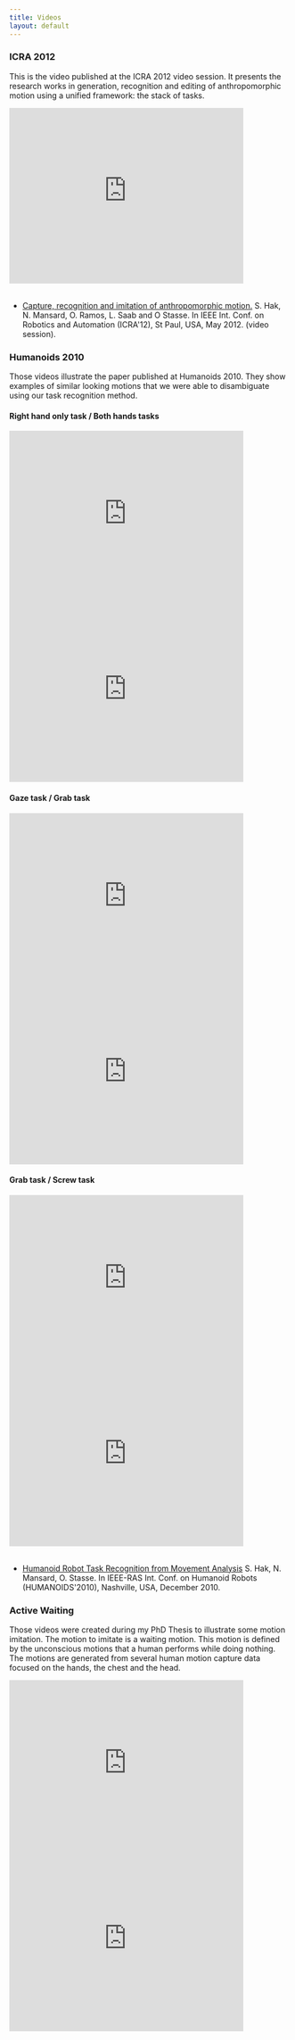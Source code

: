 ```yaml
---
title: Videos
layout: default
---
```


### ICRA 2012<a name="icra2012"></a>
This is the video published at the ICRA 2012 video session. It presents the research works in
generation, recognition and editing of anthropomorphic motion using a unified framework: the stack of tasks.

<div class="row" markdown="1">
 <div class="col-md-6" markdown="1">
<iframe width="420" height="315" src="https://www.youtube.com/embed/sDpeO4PntR8" frameborder="0" allowfullscreen></iframe> 
 </div>
</div>
<br>

 - <a href="https://hal.archives-ouvertes.fr/hal-00706661">Capture, recognition and imitation of anthropomorphic motion.</a> S. Hak, N. Mansard, O. Ramos, L. Saab and O Stasse. In IEEE Int. Conf. on Robotics and Automation (ICRA'12), St Paul, USA, May 2012. (video session).

### Humanoids 2010<a name="humanoids2012"></a>
Those videos illustrate the paper published at Humanoids 2010. They show examples of similar looking motions
that we were able to disambiguate using our task recognition method.

#### Right hand only task / Both hands tasks

<div class="row" markdown="1">
 <div class="col-md-6" markdown="1">
 <iframe width="420" height="315" src="https://www.youtube.com/embed/9GqdhqHPKBM" frameborder="0" allowfullscreen></iframe>
 </div>
 <div class="col-md-6" markdown="1">
 <iframe width="420" height="315" src="https://www.youtube.com/embed/mCoNfoKL1Nk" frameborder="0" allowfullscreen></iframe>
 </div>
</div>

#### Gaze task / Grab task

<div class="row" markdown="1">
 <div class="col-md-6" markdown="1">
 <iframe width="420" height="315" src="https://www.youtube.com/embed/aXdFFERCqDA" frameborder="0" allowfullscreen></iframe>
 </div>
 <div class="col-md-6" markdown="1">
 <iframe width="420" height="315" src="https://www.youtube.com/embed/EVlvKiZ76Do" frameborder="0" allowfullscreen></iframe>
 </div>
</div>

#### Grab task / Screw task

<div class="row" markdown="1">
 <div class="col-md-6" markdown="1">
 <iframe width="420" height="315" src="https://www.youtube.com/embed/1l6HxmJ--k0" frameborder="0" allowfullscreen></iframe>
 </div>
 <div class="col-md-6" markdown="1">
 <iframe width="420" height="315" src="https://www.youtube.com/embed/1QFeN_xV3M0" frameborder="0" allowfullscreen></iframe>
 </div>
</div>
<br>

 -  <a href="https://hal.archives-ouvertes.fr/hal-00499291">Humanoid Robot Task Recognition from Movement Analysis</a> S. Hak, N. Mansard, O. Stasse. In IEEE-RAS Int. Conf. on Humanoid Robots (HUMANOIDS'2010), Nashville, USA, December 2010.

### Active Waiting<a name="activeWaiting"></a>

Those videos were created during my PhD Thesis to illustrate some motion imitation.
The motion to imitate is a waiting motion. This motion is defined by the
unconscious motions that a human performs while doing nothing.
The motions are generated from several human motion capture data focused on the hands,
the chest and the head.

<div class="row" markdown="1">
 <div class="col-md-6" markdown="1">
 <iframe width="420" height="315" src="https://www.youtube.com/embed/lt2AMhUF5u8" frameborder="0" allowfullscreen></iframe>
 </div>
 <div class="col-md-6" markdown="1">
 <iframe width="420" height="315" src="https://www.youtube.com/embed/KOfhW6R8eT8" frameborder="0" allowfullscreen></iframe>
 </div>
</div>

<script src="/js/fluidvids.min.js"></script>
<script>
fluidvids.init({
  selector: ['iframe'],
  players: ['www.youtube.com']
});
</script>
